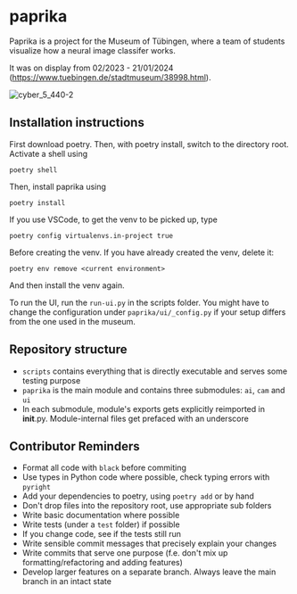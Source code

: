 # paprika
Paprika is a project for the Museum of Tübingen, where a team of students visualize how a neural image classifer 
works. 

It was on display from 02/2023 - 21/01/2024 (https://www.tuebingen.de/stadtmuseum/38998.html). 

![cyber_5_440-2](https://user-images.githubusercontent.com/38732545/224004259-6cdea09b-1899-4609-9161-e04348a68561.jpg)

## Installation instructions
First download poetry. Then, with poetry install, switch to the directory root. Activate a shell using 

```poetry shell```

Then, install paprika using

```poetry install```

If you use VSCode, to get the venv to be picked up, type 

```poetry config virtualenvs.in-project true```

Before creating the venv. If you have already created the venv, delete it:

```poetry env list  
poetry env remove <current environment>
```

And then install the venv again.

To run the UI, run the `run-ui.py` in the scripts folder. You might have to change the configuration under `paprika/ui/_config.py` if your setup differs from the one used in the museum.

## Repository structure
- `scripts` contains everything that is directly executable and serves some testing purpose
- `paprika` is the main module and contains three submodules: `ai`, `cam` and `ui`
- In each submodule, module's exports gets explicitly reimported in __init__.py. Module-internal files get prefaced with an
underscore

## Contributor Reminders 
- Format all code with `black` before commiting
- Use types in Python code where possible, check typing errors with `pyright`
- Add your dependencies to poetry, using `poetry add` or by hand
- Don't drop files into the repository root, use appropriate sub folders
- Write basic documentation where possible
- Write tests (under a `test` folder) if possible
- If you change code, see if the tests still run
- Write sensible commit messages that precisely explain your changes
- Write commits that serve one purpose (f.e. don't mix up formatting/refactoring and adding features)
- Develop larger features on a separate branch. Always leave the main branch in an intact state 

